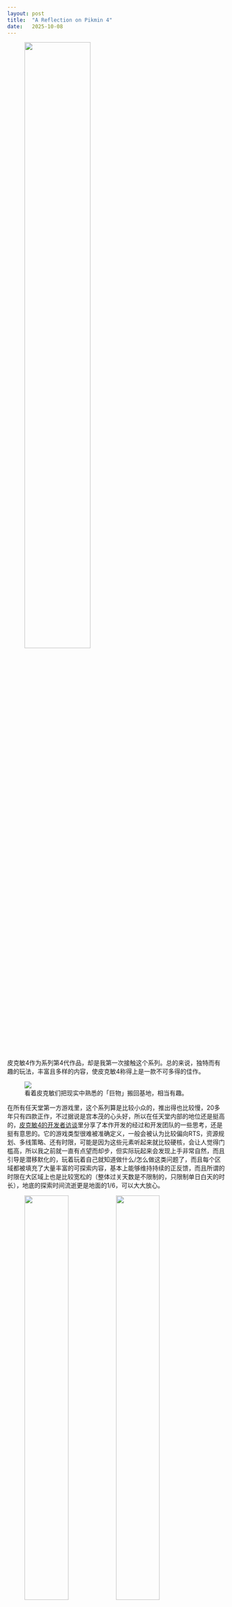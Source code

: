 ```yaml
---
layout: post
title:  "A Reflection on Pikmin 4"
date:   2025-10-08
---
```

<figure><img src="/assets/img/20251008-pikmin-4_1.jpg" width="60%" /></figure>

皮克敏4作为系列第4代作品，却是我第一次接触这个系列。总的来说，独特而有趣的玩法，丰富且多样的内容，使皮克敏4称得上是一款不可多得的佳作。

<figure>
<img src="/assets/img/20251008-pikmin-4_2.jpg" />
<figcaption>看着皮克敏们把现实中熟悉的「巨物」搬回基地，相当有趣。</figcaption>
</figure>

在所有任天堂第一方游戏里，这个系列算是比较小众的，推出得也比较慢，20多年只有四款正作，不过据说是宫本茂的心头好，所以在任天堂内部的地位还是挺高的，[皮克敏4的开发者访谈](https://www.nintendo.com/tw/interview/ampya/index.html)里分享了本作开发的经过和开发团队的一些思考，还是挺有意思的。它的游戏类型很难被准确定义，一般会被认为比较偏向RTS，资源规划、多线策略、还有时限，可能是因为这些元素听起来就比较硬核，会让人觉得门槛高，所以我之前就一直有点望而却步，但实际玩起来会发现上手非常自然，而且引导是潜移默化的，玩着玩着自己就知道做什么/怎么做这类问题了，而且每个区域都被填充了大量丰富的可探索内容，基本上能够维持持续的正反馈，而且所谓的时限在大区域上也是比较宽松的（整体过关天数是不限制的，只限制单日白天的时长），地底的探索时间流逝更是地面的1/6，可以大大放心。

<figure>
<img src="/assets/img/20251008-pikmin-4_3.jpg" width="49%" />
<img src="/assets/img/20251008-pikmin-4_4.jpg" width="49%" />
<img src="/assets/img/20251008-pikmin-4_5.jpg" width="49%" />
<img src="/assets/img/20251008-pikmin-4_6.jpg" width="49%" />
<figcaption>皮克敏的世界突出一个怪，本体是可爱的，怪物是丑萌的，宝物是写实的。但这些放在一起倒也挺搭的。</figcaption>
</figure>

白天的地面探索范围看起来不大，但通过填充大量的内容，玩起来也是杀时间利器，逐渐开图解锁捷径，伴随新类型皮克敏的加入，体验上甚至有种Metroidvania的感觉。相比地面，地下的探索主要分为三类，普通多层地图、当多虑限时挑战、当多虑对战。这里的「当多虑」来自日语「段取り（だんどり）」，中文是根据它的谐音意译而来，也算是翻译出了精髓，个人理解有点「三思而后行」的意思。

地下的普通多层地图是一个个设计精巧的小箱庭，因为规模比地面小得多，每一层的谜题相对独立，而且不限时，可以有充分的思考时间。

<figure>
<img src="/assets/img/20251008-pikmin-4_7.jpg" />
<figcaption>当多虑限时挑战会根据得分来获得奖牌，白金的话几乎需要地图全清。</figcaption>
</figure>

地下的当多虑限时挑战则是在规定时间内取得高分，分数主要来自搬运宝物跟击倒原生生物后运回，这里的节奏就更快了，非常考验资源分配和路线规划能力。

<figure>
<img src="/assets/img/20251008-pikmin-4_8.jpg" />
<figcaption>当多虑对战玩起来也是惊心动魄，有时候几次关键操作就能扭转颓势。</figcaption>
</figure>

地下还有一类是当多虑对战，即在同一张地图上与AI控制的对手进行竞赛，在规定时间结束后以获得总分较多的那一方为胜者，这个模式的策略性就更强了，不仅要考虑如何高效地组织皮克敏运输资源，也得考虑防御对手的骚扰，甚至主动掠夺对方资源。玩法上来说这里是最像传统RTS的，不同颜色的皮克敏相当于不同的兵种，能够带「兵」拥有独立战力且带有技能（跳跃、冲刺）的欧庆算是英雄单位。而且这个模式下不光需要开采矿产、猎取中立生物，还需要防御及进攻，根据对手的策略来及时调整应对方案。

<figure>
<img src="/assets/img/20251008-pikmin-4_9.jpg" width="49%" />
<img src="/assets/img/20251008-pikmin-4_10.jpg" width="49%" />
<img src="/assets/img/20251008-pikmin-4_11.jpg" width="49%" />
<img src="/assets/img/20251008-pikmin-4_12.jpg" width="49%" />
<figcaption>吃货路易的解说既黑暗又有趣。</figcaption>
</figure>

本作的内容量大体现在了很多方面，不仅有多样化的地形地貌、功能各异的皮克敏、丰富的原生生物（包括地下的一些Boss）。而且除了白天的主线探索，还有夜晚控制发光皮克敏的塔防模式，救出欧力马队长后还可以开启欧力马遇难记（回归传统的限时模式），内容量非常大。另外随着救出的队员和治愈的叶子人逐渐增多，也会开启多种支线成就供解锁，宝物、原生生物的图鉴量也不小，每个都包含有欧力马跟路易稀奇古怪的解说。

游戏机制上还有一点值得一提，除了采矿修路等持续性作业，正常来说皮克敏把东西搬回基地后就会闲置在基地，而不会像欧庆一样主动回到主角身边，这个设计一开始让我觉得相当不便，时不时就要回去把那些闲置在家的皮克敏们拉出来，为什么就不能让他们像欧庆一样完成任务后自动回到主角身边继续探索呢。种种迹象表明这是有意为之：夜晚模式下的发光皮克敏是能够自动回到主角身边的；解锁的道具里有对闲置皮克敏进行收集的功能，包括让欧庆去收集，还要闲人哨子，但这个也是吹哨后让闲置皮克敏聚集到哨声发出的这个地点，并不会自动跟随到主角身边。仔细想想这个设计应该是为了增加策略性，如果皮克敏完成任务后都会自动返回，相当于就没有了针对闲置皮克敏的调度策略，这样当然会简单不少，但那种运筹帷幄的掌控感可能也会减少。这也很好地诠释了伯纳德·舒兹在《蚱蜢：遊戲、生命與烏托邦》里提到的「游戏就是自愿去克服非必要的障碍」。

<figure>
<img src="/assets/img/20251008-pikmin-4_13.jpg" />
<img src="/assets/img/20251008-pikmin-4_14.jpg" />
<figcaption>几乎是全收集了，就差唯一的一个宝物——重达1000的金条。</figcaption>
</figure>

通关本作总共游戏时长38小时，几乎全收集，夜晚的探索体验相对单一，就没怎么玩。其实还有欧力马遇难记没完，所以即使通关了还是有不少内容可供探索的。

<figure>
<img src="/assets/img/20251008-pikmin-4_15.jpg" />
<figcaption>可爱的皮克敏们。</figcaption>
</figure>

总的来说，皮克敏4玩法丰富，内容量巨大，虽然主打的是策略，但门槛不高，很容易上手，推荐游玩。
